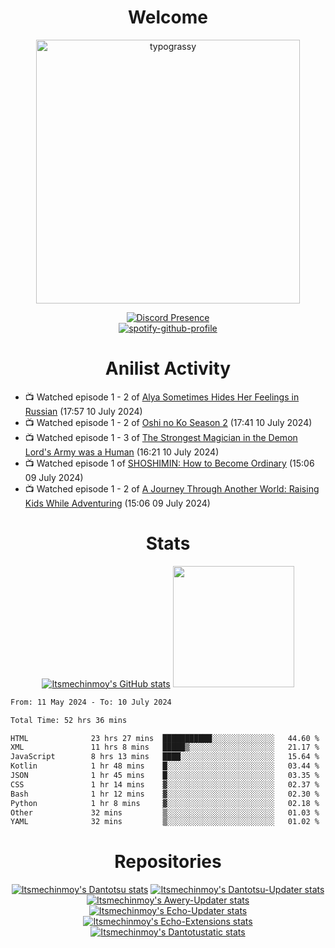 <div align="center">

# Welcome
<a href="https://github.com/kawarimidoll/typograssy">
    <img alt="typograssy" src="https://typograssy.deno.dev/api?text=%E3%82%88%E3%81%86%E3%81%93%E3%81%9D%E3%81%BF%E3%81%AA%E3%81%95%E3%82%93%20-%20Itsmechinmoy--&&l0=none&l1=82d9d0&l2=027353&l3=038c4c&l4=01402e&bg=none&frame=none&speed=100&comment=" width="421.99">
</a>

[![Discord Presence](https://lanyard.cnrad.dev/api/523539866311720963?theme=dark&bg=Oe1116&animated=false&hideDiscrim=true&borderRadius=30px&hideActivity=whenNotUsed)](https://discord.com/users/523539866311720963)<br>
[![spotify-github-profile](https://spotify-github-profile.kittinanx.com/api/view?uid=31zczwoe3obxakjgkio7anubhkaq&cover_image=true&theme=novatorem&show_offline=true&background_color=121212&interchange=false&bar_color=53b14f&bar_color=ffffff&bar_color_cover=false)](https://spotify-github-profile.vercel.app/api/view?uid=31zczwoe3obxakjgkio7anubhkaq&redirect=true)
</div>

<div align="center">

# Anilist Activity
</div>
<!-- ANILIST_ACTIVITY:start -->

-   📺 Watched episode 1 - 2 of [Alya Sometimes Hides Her Feelings in Russian](https://anilist.co/anime/162804) (17:57 10 July 2024)
-   📺 Watched episode 1 - 2 of [Oshi no Ko Season 2](https://anilist.co/anime/166531) (17:41 10 July 2024)
-   📺 Watched episode 1 - 3 of [The Strongest Magician in the Demon Lord's Army was a Human](https://anilist.co/anime/173584) (16:21 10 July 2024)
-   📺 Watched episode 1 of [SHOSHIMIN: How to Become Ordinary](https://anilist.co/anime/173295) (15:06 09 July 2024)
-   📺 Watched episode 1 - 2 of [A Journey Through Another World: Raising Kids While Adventuring](https://anilist.co/anime/171031) (15:06 09 July 2024)

<!-- ANILIST_ACTIVITY:end -->
<div align="center">
    
# Stats
[![Itsmechinmoy's GitHub stats](https://github-readme-stats.vercel.app/api?username=itsmechinmoy&show_icons=true&theme=algolia)](https://github.com/anuraghazra/github-readme-stats)
<img src="https://github-readme-stackoverflow.vercel.app/?userID=25004176&theme=dark" height="194"/>
</div>
<!--START_SECTION:waka-->

```txt
From: 11 May 2024 - To: 10 July 2024

Total Time: 52 hrs 36 mins

HTML              23 hrs 27 mins  ███████████░░░░░░░░░░░░░░   44.60 %
XML               11 hrs 8 mins   █████▒░░░░░░░░░░░░░░░░░░░   21.17 %
JavaScript        8 hrs 13 mins   ████░░░░░░░░░░░░░░░░░░░░░   15.64 %
Kotlin            1 hr 48 mins    █░░░░░░░░░░░░░░░░░░░░░░░░   03.44 %
JSON              1 hr 45 mins    █░░░░░░░░░░░░░░░░░░░░░░░░   03.35 %
CSS               1 hr 14 mins    ▓░░░░░░░░░░░░░░░░░░░░░░░░   02.37 %
Bash              1 hr 12 mins    ▓░░░░░░░░░░░░░░░░░░░░░░░░   02.30 %
Python            1 hr 8 mins     ▓░░░░░░░░░░░░░░░░░░░░░░░░   02.18 %
Other             32 mins         ▒░░░░░░░░░░░░░░░░░░░░░░░░   01.03 %
YAML              32 mins         ▒░░░░░░░░░░░░░░░░░░░░░░░░   01.02 %
```

<!--END_SECTION:waka-->
<div align="center">

# Repositories
[![Itsmechinmoy's Dantotsu stats](https://github-readme-stats.vercel.app/api/pin/?username=itsmechinmoy&repo=dantotsu&show_icons=true&theme=algolia&description_lines_count=1)](https://github.com/itsmechinmoy/dantotsu)
[![Itsmechinmoy's Dantotsu-Updater stats](https://github-readme-stats.vercel.app/api/pin/?username=itsmechinmoy&repo=dantotsu-updater&show_icons=true&theme=algolia&description_lines_count=1)](https://github.com/itsmechinmoy/dantotsu-updater)
[![Itsmechinmoy's Awery-Updater stats](https://github-readme-stats.vercel.app/api/pin/?username=itsmechinmoy&repo=awery-updater&show_icons=true&theme=algolia&description_lines_count=1)](https://github.com/itsmechinmoy/awery-updater)
[![Itsmechinmoy's Echo-Updater stats](https://github-readme-stats.vercel.app/api/pin/?username=itsmechinmoy&repo=echo-updater&show_icons=true&theme=algolia&description_lines_count=1)](https://github.com/itsmechinmoy/echo-updater)
[![Itsmechinmoy's Echo-Extensions stats](https://github-readme-stats.vercel.app/api/pin/?username=itsmechinmoy&repo=echo-extensions&show_icons=true&theme=algolia&description_lines_count=1)](https://github.com/itsmechinmoy/echo-extensions)
[![Itsmechinmoy's Dantotustatic stats](https://github-readme-stats.vercel.app/api/pin/?username=itsmechinmoy&repo=dantotustatic&show_icons=true&theme=algolia&description_lines_count=1)](https://github.com/itsmechinmoy/dantotustatic)
</div>
